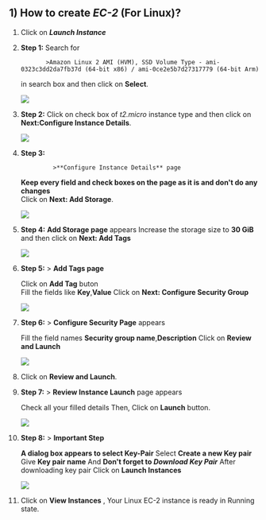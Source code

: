 ## **1) How to create _EC-2_ (For Linux)?**

1) Click on **_Launch Instance_**

2) **Step 1:** Search for 
               
              >Amazon Linux 2 AMI (HVM), SSD Volume Type - ami-0323c3dd2da7fb37d (64-bit x86) / ami-0ce2e5b7d27317779 (64-bit Arm)
               
    in search box and then click on **Select**.
   
   ![](..\desktop\Linux1.jpg)
 
3) **Step 2:** Click on check box of *t2.micro* instance type and then click on **Next:Configure Instance Details**.
 
    ![](Linux2.jpg)
    
4) **Step 3:** 
                
                >**Configure Instance Details** page
 
      **Keep every field and check boxes on the page as it is and don't do any changes**\
      Click on **Next: Add Storage**.
    
    ![](Linux3.jpg)
    
 5) **Step 4:** **Add Storage page** appears
                Increase the storage size to **30 GiB** and then click on **Next: Add Tags**
                
    ![](Linux4.jpg)            
                
 6) **Step 5:** > **Add Tags page**
 
       Click on **Add Tag** buton\
                Fill the fields like **Key**,**Value**
                Click on **Next: Configure Security Group**
                
    ![](Linux5.jpg) 
    
 7) **Step 6:** > **Configure Security Page** appears
 
       Fill the field names **Security group name**,**Description**
       Click on **Review and Launch**
                
    ![](Linux6.jpg)
    
 8) Click on **Review and Launch**.
 
 9) **Step 7:** > **Review Instance Launch** page appears
 
       Check all your filled details
       Then, Click on **Launch** button.
                  
    ![](Linux7.jpg)
    
 10) **Step 8:** > **Important Step**
 
        **A dialog box appears to select Key-Pair**
        Select **Create a new Key pair**
        Give **Key pair name**
        And **Don't forget to _Download Key Pair_**
        After downloading key pair Click on **Launch Instances**
                   
     ![](Linux8.jpg)
     
 11) Click on **View Instances** , Your Linux EC-2 instance is ready in Running state.   
           
                
                 
     
